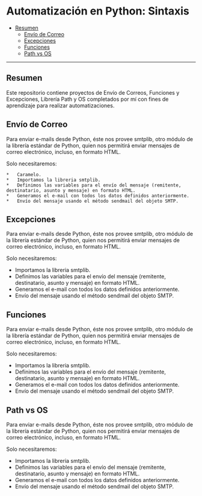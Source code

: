 Automatización en Python: Sintaxis
==================

*   [Resumen](#resumen)
    *   [Envío de Correo](#envío-de-correo)
    *   [Excepciones](#excepciones)
    *   [Funciones](#funciones)
    *   [Path vs OS](#path-vs-os)

* * *

## Resumen ##

Este repositorio contiene proyectos de Envío de Correos, Funciones y Excepciones, Librería Path y OS completados por mí con fines de aprendizaje para realizar automatizaciones.

## Envío de Correo ##

Para enviar e-mails desde Python, éste nos provee smtplib, otro módulo de la librería estándar de Python, quien nos permitirá enviar mensajes de correo electrónico, incluso, en formato HTML.

Solo necesitaremos:

    *   Caramelo.
    *   Importamos la libreria smtplib.
    *   Definimos las variables para el envío del mensaje (remitente, destinatario, asunto y mensaje) en formato HTML.
    *   Generamos el e-mail con todos los datos definidos anteriormente.
    *   Envío del mensaje usando el método sendmail del objeto SMTP.

## Excepciones ##

Para enviar e-mails desde Python, éste nos provee smtplib, otro módulo de la librería estándar de Python, quien nos permitirá enviar mensajes de correo electrónico, incluso, en formato HTML.

Solo necesitaremos:

   *   Importamos la libreria smtplib.
   *   Definimos las variables para el envío del mensaje (remitente, destinatario, asunto y mensaje) en formato HTML.
   *   Generamos el e-mail con todos los datos definidos anteriormente.
   *   Envío del mensaje usando el método sendmail del objeto SMTP.

## Funciones ##

Para enviar e-mails desde Python, éste nos provee smtplib, otro módulo de la librería estándar de Python, quien nos permitirá enviar mensajes de correo electrónico, incluso, en formato HTML.

Solo necesitaremos:
   *   Importamos la libreria smtplib.
   *   Definimos las variables para el envío del mensaje (remitente, destinatario, asunto y mensaje) en formato HTML.
   *   Generamos el e-mail con todos los datos definidos anteriormente.
   *   Envío del mensaje usando el método sendmail del objeto SMTP.

## Path vs OS ##

Para enviar e-mails desde Python, éste nos provee smtplib, otro módulo de la librería estándar de Python, quien nos permitirá enviar mensajes de correo electrónico, incluso, en formato HTML.

Solo necesitaremos:
   *   Importamos la libreria smtplib.
   *   Definimos las variables para el envío del mensaje (remitente, destinatario, asunto y mensaje) en formato HTML.
   *   Generamos el e-mail con todos los datos definidos anteriormente.
   *   Envío del mensaje usando el método sendmail del objeto SMTP.
